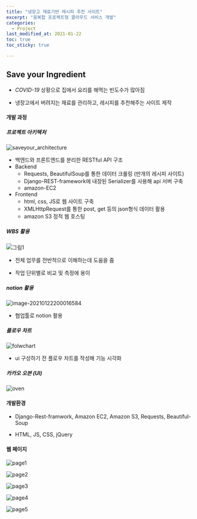 ```yaml
---
title: "냉장고 재료기반 레시피 추천 사이트"
excerpt: "융복합 프로젝트형 클라우드 서비스 개발"
categories:
  - Project
last_modified_at: 2021-01-22
toc: true
toc_sticky: true

---
```


## Save your Ingredient

- *COVID-19* 상황으로 집에서 요리를 해먹는 빈도수가 많아짐

- 냉장고에서 버려지는 재료를 관리하고, 레시피를 추천해주는 사이트 제작



#### 개발 과정

##### 프로젝트 아키텍처

![saveyour_architecture](./images/saveyour_architecture.png)

- 백엔드와 프론트엔드를 분리한 RESTful API 구조
- Backend
  - Requests, BeautifulSoup를 통한 데이터 크롤링 (만개의 레시피 사이트)
  - Django-REST-framework에 내장된 Serializer를 사용해 api 서버 구축
  - amazon-EC2
- Frontend
  - html, css, JS로 웹 사이트 구축
  - XMLHttpRequest를 통한 post, get 등의 json형식 데이터 활용
  - amazon S3 정적 웹 호스팅



##### WBS 활용

![그림1](./images/그림1.png)

- 전체 업무를 전반적으로 이해하는데 도움을 줌

- 작업 단위별로 비교 및 측정에 용이



##### notion 활용

![image-20210122200016584](./images/image-20210122200016584.png)

- 협업툴로 notion 활용



##### 플로우 차트

![folwchart](./images/folwchart.png)

- ui 구성하기 전 플로우 차트를 작성해 기능 시각화



##### 카카오 오븐 (UI)

![oven](./images/oven.png)



#### 개발환경

- Django-Rest-framwork, Amazon EC2, Amazon S3, Requests, Beautiful-Soup

- HTML, JS, CSS, jQuery



#### 웹 페이지

![page1](./images/page1.png)

![page2](./images/page2.png)

![page3](./images/page3.png)

![page4](./images/page4.png)

![page5](./images/page5.png)


